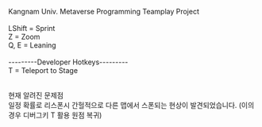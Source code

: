 Kangnam Univ. Metaverse Programming Teamplay Project<br><br>
LShift = Sprint<br>
Z = Zoom<br>
Q, E = Leaning<br><br>
---------Developer Hotkeys---------<br>
T = Teleport to Stage<br><br>

현재 알려진 문제점<br>
일정 확률로 리스폰시 간헐적으로 다른 맵에서 스폰되는 현상이 발견되었습니다. (이의 경우 디버그키 T 활용 원점 복귀)<br>
